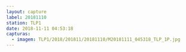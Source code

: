 ```yaml
---
layout: capture
label: 20181110
station: TLP1
date: 2018-11-11 04:53:18
capturas:
  - imagem: TLP1/2018/201811/20181110/M20181111_045318_TLP_1P.jpg
---
```

